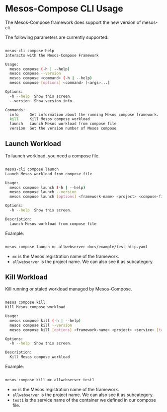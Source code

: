 # Mesos-Compose CLI Usage

The Mesos-Compose framework does support the new version of mesos-cli.


The following parameters are currently supported:

```bash

mesos-cli compose help
Interacts with the Mesos-Compose Framework

Usage:
  mesos compose (-h | --help)
  mesos compose --version
  mesos compose <command> (-h | --help)
  mesos compose [options] <command> [<args>...]

Options:
  -h --help  Show this screen.
  --version  Show version info.

Commands:
  info     Get information about the running Mesos compose framework.
  kill     Kill Mesos compose workload
  launch   Launch Mesos workload from compose file
  version  Get the version number of Mesos compose

```

## Launch Workload

To launch workload, you need a compose file.


```bash

mesos-cli compose launch
Launch Mesos workload from compose file

Usage:
  mesos compose launch (-h | --help)
  mesos compose launch --version
  mesos compose launch [options] <framework-name> <project> <compose-file>

Options:
  -h --help  Show this screen.

Description:
  Launch Mesos workload from compose file
```

Example:

```bash

mesos compose launch mc allwebserver docs/example/test-http.yaml 

```

- `mc` is the Mesos registration name of the framework.
- `allwebserver` is the project name. We can also see it as subcategory. 

## Kill Workload

Kill running or staled workload managed by Mesos-Compose.


```bash

mesos compose kill
Kill Mesos compose workload

Usage:
  mesos compose kill (-h | --help)
  mesos compose kill --version
  mesos compose kill [options] <framework-name> <project> <service> [task-id]

Options:
  -h --help  Show this screen.

Description:
  Kill Mesos compose workload

```

Example:

```bash

mesos compose kill mc allwebserver test1

```

- `mc` is the Mesos registration name of the framework.
- `allwebserver` is the project name. We can also see it as subcategory. 
- `test1` is the service name of the container we defined in our compose file.
